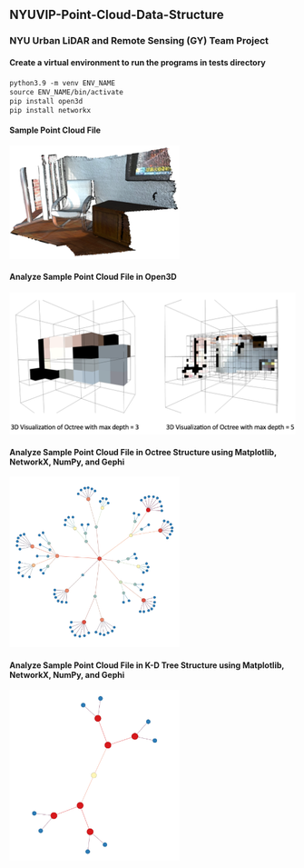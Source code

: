 ## NYUVIP-Point-Cloud-Data-Structure
### NYU Urban LiDAR and Remote Sensing (GY) Team Project

#### Create a virtual environment to run the programs in tests directory
```
python3.9 -m venv ENV_NAME
source ENV_NAME/bin/activate
pip install open3d
pip install networkx
```

#### Sample Point Cloud File
<img src="images/sample_data.png" width="300" height="200">

#### Analyze Sample Point Cloud File in Open3D
<img src="images/test0_octree.png" width="550" height="250">

#### Analyze Sample Point Cloud File in Octree Structure using Matplotlib, NetworkX, NumPy, and Gephi
<img src="images/test2_gephi_octree.png" width="300" height="300">

#### Analyze Sample Point Cloud File in K-D Tree Structure using Matplotlib, NetworkX, NumPy, and Gephi
<img src="images/test2_gephi_kdtree.png" width="300" height="300">

<!-- #### Time spent of running tests/test2_networkx.py in relation to the desired depth of the Octree
Time Spent = Time to load data file + Time to Construct Octree + Time to Visualize data file
| Depth         | Time Spent(s) |
| ------------- |:-------------:|
| 3             | ~1.41         |
| 4             | ~1.97         |
| 5             | ~4.84         | -->
